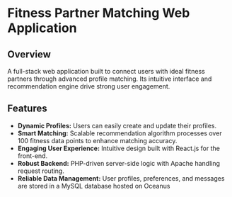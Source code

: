 # Fitness Partner Matching Web Application

## Overview
A full-stack web application built to connect users with ideal fitness partners through advanced profile matching. Its intuitive interface and recommendation engine drive strong user engagement.

## Features
- **Dynamic Profiles:** Users can easily create and update their profiles.
- **Smart Matching:** Scalable recommendation algorithm processes over 100 fitness data points to enhance matching accuracy.
- **Engaging User Experience:** Intuitive design built with React.js for the front-end.
- **Robust Backend:** PHP-driven server-side logic with Apache handling request routing.
- **Reliable Data Management:** User profiles, preferences, and messages are stored in a MySQL database hosted on Oceanus
